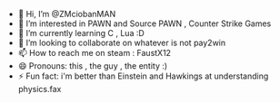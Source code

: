 - 👋 Hi, I’m @ZMciobanMAN
- 👀 I’m interested in PAWN and Source PAWN , Counter Strike Games
- 🌱 I’m currently learning C , Lua :D
- 💞️ I’m looking to collaborate on whatever is not pay2win
- 📫 How to reach me on steam : FaustX12
- 😄 Pronouns: this , the guy , the entity :)
- ⚡ Fun fact: i'm better than Einstein and Hawkings at understanding physics.fax

<!---
ZMciobanMAN/ZMciobanMAN is a ✨ special ✨ repository because its `README.md` (this file) appears on your GitHub profile.
You can click the Preview link to take a look at your changes.
--->
